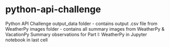 # python-api-challenge
Python API Challenge
output_data folder -  contains output .csv file from WeatherPy
images folder - contains all summary images from WeatherPy & VacationPy
Summary observations for Part I: WeatherPy in Jupyter notebook in last cell